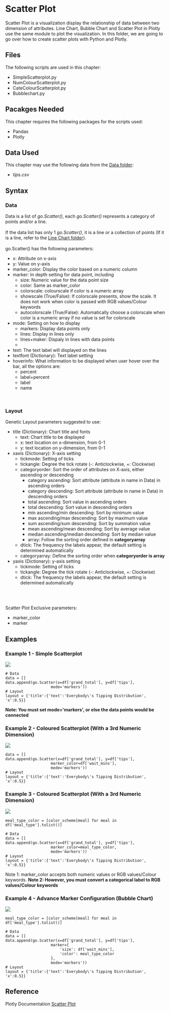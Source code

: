 # Scatter Plot
Scatter Plot is a visualization display the relationship of data between two dimension of attributes. Line Chart, Bubble Chart and Scatter Plot in Plotly use the same module to plot the visualization. In this folder, we are going to go over how to create scatter plots with Python and Plotly.

## Files
The following scripts are used in this chapter:
<ul>
	<li>SimpleScatterplot.py</li>
	<li>NumColourScatterplot.py</li>
	<li>CateColourScatterplot.py</li>
	<li>Bubblechart.py</li>
</ul>

## Pacakges Needed
This chapter requires the following packages for the scripts used:
<ul>
	<li>Pandas</li>
	<li>Plotly</li>
</ul>

## Data Used
This chapter may use the following data from the [Data folder](../Data):
<ul>
	<li><i>tips.csv</i></li>
</ul>

## Syntax
### Data
Data is a list of <i>go.Scatter()</i>, each <i>go.Scatter()</i> represents a category of points and/or a line.
<br><br> 
If the data list has only 1 <i>go.Scatter()</i>, it is a line or a collection of points (If it is a line, refer to the [Line Chart folder](../LineChart)).
<br><br>
go.Scatter() has the following parameters:
<ul>
	<li>x: Attribute on x-axis</li>
	<li>y: Value on y-axis</li>
	<li>marker_color: Display the color based on a numeric column</li>
	<li>marker: In depth setting for data point, including
		<ul>
			<li>size: Numeric value for the data point size</li>
			<li>color: Same as marker_color</li>
			<li>colorscale: colourscale if color is a numeric array</li>
			<li>showscale (True/False): If colorscale presents, show the scale. It does not work when color is passed with RGB values/Colour keywords</li>
			<li>autocolorscale (True/False): Automatically choose a colorscale when color is a numeric array if no value is set for colorscale</li>
		</ul>
	</li>
	<li>mode: Setting on how to display
		<ul>
			<li>markers: Display data points only</li>
			<li>lines: Display in lines only</li>
			<li>lines+maker: Dispaly in lines with data points</li>
			<li></li>
		</ul>
	</li>
	<li>text: The text label will displayed on the lines</li>
	<li>textfont (Dictionary): Text label setting</li>
	<li>hoverinfo: What information to be displayed when user hover over the bar, all the options are:
		<ul>
			<li>percent</li>
			<li>label+percent</li>
			<li>label</li>
			<li>name</li>
		</ul></li>
</ul>
<br>


### Layout
Genetic Layout parameters suggested to use:
<ul>
	<li>title (Dictionary): Chart title and fonts 
		<ul>
			<li>text: Chart title to be displayed</li>
			<li>x: text location on x-dimension, from 0-1</li>
			<li>y: text location on y-dimension, from 0-1</li>
		</ul></li>
	<li>xaxis (Dictionary): X-axis setting
		<ul>
			<li>tickmode: Setting of ticks</li>
			<li>tickangle: Degree the tick rotate (-: Anticlockwise, +: Clockwise)</li>
			<li>categoryorder: Sort the order of attributes on X-axis, either ascending or descending
				<ul>
					<li>category ascending: Sort attribute (attribute in name in Data) in ascending orders</li>
					<li>category descending: Sort attribute (attribute in name in Data) in descending orders</li>
					<li>total ascending: Sort value in ascending orders</li>
					<li>total descending: Sort value in descending orders</li>
					<li>min ascending/min descending: Sort by minimum value</li>
					<li>max ascending/max descending: Sort by maximum value</li>
					<li>sum ascending/sum descending: Sort by summation value</li>
					<li>mean ascending/mean descending: Sort by average value</li>
					<li>median ascending/median descending: Sort by median value</li>
					<li>array: Follow the sorting order defined in <b>categoryarray</b></li>
				</ul>
			</li>
			<li>dtick: The frequency the labels appear, the default setting is determined automatically</li>
			<li>categoryarray: Define the sorting order when <b>categoryorder is array</b></li>
		</ul></li>
	<li>yaxis (Dictionary): y-axis setting
		<ul>
			<li>tickmode: Setting of ticks</li>
			<li>tickangle: Degree the tick rotate (-: Anticlockwise, +: Clockwise)</li>
			<li>dtick: The frequency the labels appear, the default setting is determined automatically</li>
		</ul></li>
	</li>
</ul>
<br><br>

Scatter Plot Exclusive parameters:
<ul>
	<li>marker_color</li>
	<li>marker</li>
</ul>

## Examples
### Example 1 - Simple Scatterplot

<img src=simple_scatterplot.png>

```
# Data
data = []
data.append(go.Scatter(x=df['grand_total'], y=df['tips'],
					mode='markers'))
# Layout
layout = {'title':{'text':'Everybody\'s Tipping Distribution', 'x':0.5}}
```

<b>Note: You must set mode='markers', or else the data points would be connected</b>

### Example 2 - Coloured Scatterplot (With a 3rd Numeric Dimension)

<img src=numdim_scatterplot.png>

```
data = []
data.append(go.Scatter(x=df['grand_total'], y=df['tips'],
					marker_color=df['wait_mins'], 
					mode='markers'))
# Layout
layout = {'title':{'text':'Everybody\'s Tipping Distribution', 'x':0.5}}
```

### Example 3 - Coloured Scatterplot (With a 3rd Numeric Dimension)

<img src=catedim_scatterplot.png>

```
meal_type_color = [color_scheme[meal] for meal in df['meal_type'].tolist()]

# Data
data = []
data.append(go.Scatter(x=df['grand_total'], y=df['tips'],
					marker_color=meal_type_color,
					mode='markers'))
# Layout
layout = {'title':{'text':'Everybody\'s Tipping Distribution', 'x':0.5}}
```

Note 1: marker_color accepts both numeric values or RGB values/Colour keywords.
<b>Note 2: However, you must convert a categorical label to RGB values/Colour keywords</b>

### Example 4 - Advance Marker Configuration (Bubble Chart)

<img src=bubblechart.png>

```
meal_type_color = [color_scheme[meal] for meal in df['meal_type'].tolist()]

# Data
data = []
data.append(go.Scatter(x=df['grand_total'], y=df['tips'],
					marker={
						'size': df['wait_mins'],
						'color': meal_type_color
					},
					mode='markers'))
# Layout
layout = {'title':{'text':'Everybody\'s Tipping Distribution', 'x':0.5}}

```


## Reference
Plotly Documentation <a href="https://plotly.com/python/line-and-scatter/">Scatter Plot</a>
